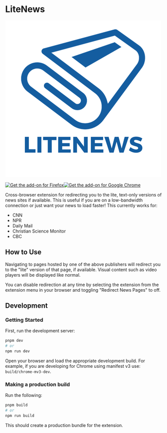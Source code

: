 # LiteNews

![Lite News logo consisting of the text Lite News under a newspaper](LITENEWS.png)

[![Get the add-on for Firefox](https://extensionworkshop.com/assets/img/documentation/publish/get-the-addon-178x60px.dad84b42.png)](https://addons.mozilla.org/en-US/firefox/addon/litenews/)[![Get the add-on for Google Chrome](https://developer.chrome.com/static/docs/webstore/branding/image/206x58-chrome-web-bcb82d15b2486.png)](https://chromewebstore.google.com/detail/litenews/ddpeehpgbiodbpiogjghndlohokekjej)

Cross-browser extension for redirecting you to the lite, text-only versions of news sites if available. This is useful if you are on a low-bandwidth connection or just want your news to load faster! This currently works for:

- CNN
- NPR
- Daily Mail
- Christian Science Monitor
- CBC

## How to Use

Navigating to pages hosted by one of the above publishers will redirect you to the "lite" version of that page, if available. Visual content such as video players will be displayed like normal.

You can disable redirection at any time by selecting the extension from the extension menu in your browser and toggling "Redirect News Pages" to off.

## Development
### Getting Started

First, run the development server:

```bash
pnpm dev
# or
npm run dev
```

Open your browser and load the appropriate development build. For example, if you are developing for Chrome using manifest v3 use: `build/chrome-mv3-dev`.

### Making a production build

Run the following:

```bash
pnpm build
# or
npm run build
```

This should create a production bundle for the extension.
